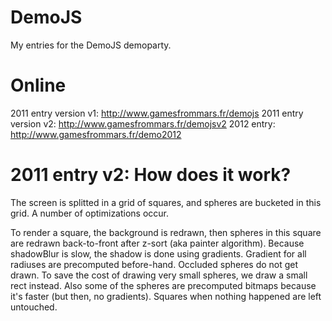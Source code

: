 DemoJS
======

My entries for the DemoJS demoparty.


Online
======

2011 entry version v1: http://www.gamesfrommars.fr/demojs
2011 entry version v2: http://www.gamesfrommars.fr/demojsv2
2012 entry: http://www.gamesfrommars.fr/demo2012


2011 entry v2: How does it work?
================================

The screen is splitted in a grid of squares, and spheres are bucketed in this grid. A number of optimizations occur.

To render a square, the background is redrawn, then spheres in this square are redrawn back-to-front after z-sort (aka painter algorithm).
Because shadowBlur is slow, the shadow is done using gradients.
Gradient for all radiuses are precomputed before-hand.
Occluded spheres do not get drawn.
To save the cost of drawing very small spheres, we draw a small rect instead.
Also some of the spheres are precomputed bitmaps because it's faster (but then, no gradients).
Squares when nothing happened are left untouched.

